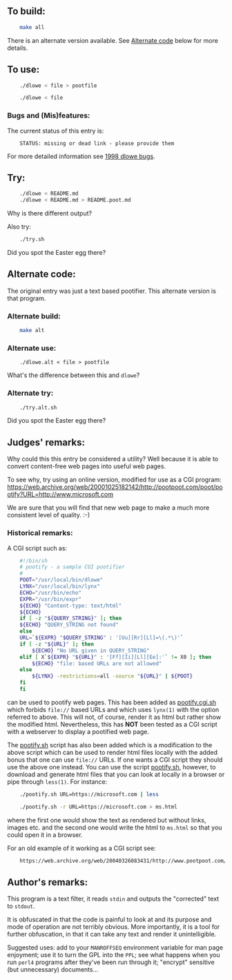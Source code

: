 ## To build:

```sh
    make all
```

There is an alternate version available. See [Alternate code](#alternate-code)
below for more details.


## To use:

```sh
    ./dlowe < file > pootfile

    ./dlowe < file
```


### Bugs and (Mis)features:

The current status of this entry is:

```
    STATUS: missing or dead link - please provide them
```

For more detailed information see [1998 dlowe bugs](../../bugs.html#1998_dlowe).


## Try:

```sh
    ./dlowe < README.md
    ./dlowe < README.md > README.poot.md
```

Why is there different output?

Also try:

```sh
    ./try.sh
```

Did you spot the Easter egg there?


## Alternate code:

The original entry was just a text based pootifier. This alternate version is
that program.


### Alternate build:

```sh
    make alt
```


### Alternate use:

```
    ./dlowe.alt < file > pootfile
```

What's the difference between this and `dlowe`?


### Alternate try:

```sh
    ./try.alt.sh
```

Did you spot the Easter egg there?


## Judges' remarks:

Why could this this entry be considered a utility?  Well because it
is able to convert content-free web pages into useful web pages.

To see why, try using an online version, modified for use as
a CGI program: <https://web.archive.org/web/20001025182142/http://pootpoot.com/poot/pootify?URL=http://www.microsoft.com>

We are sure that you will find that new web page to make a much
more consistent level of quality.  :-)


### Historical remarks:

A CGI script such as:

```sh
    #!/bin/sh
    # pootify - a sample CGI pootifier
    #
    POOT="/usr/local/bin/dlowe"
    LYNX="/usr/local/bin/lynx"
    ECHO="/usr/bin/echo"
    EXPR="/usr/bin/expr"
    ${ECHO} "Content-type: text/html"
    ${ECHO}
    if [ -z "${QUERY_STRING}" ]; then
	${ECHO} "QUERY_STRING not found"
    else
	URL=`${EXPR} "$QUERY_STRING" : '[Uu][Rr][Ll]=\(.*\)'`
	if [ -z "${URL}" ]; then
	    ${ECHO} "No URL given in QUERY_STRING"
	elif [ X`${EXPR} "${URL}" : '[Ff][Ii][Ll][Ee]:'` != X0 ]; then
	    ${ECHO} "file: based URLs are not allowed"
	else
	    ${LYNX} -restrictions=all -source "${URL}" | ${POOT}
	fi
    fi
```

can be used to pootify web pages. This has been added as
[pootify.cgi.sh](pootify.cgi.sh) which forbids `file://` based URLs and which
uses `lynx(1)` with the option referred to above. This will not, of course,
render it as html but rather show the modified html. Nevertheless, this has
**NOT** been tested as a CGI script with a webserver to display a pootified web
page.

The [pootify.sh](pootify.sh) script has also been added which is a modification
to the above script which can be used to render html files locally with the
added bonus that one can use `file://` URLs. If one wants a CGI script they
should use the above one instead. You can use the script
[pootify.sh](pootify.sh), however, to download and generate html files that you
can look at locally in a browser or pipe through `less(1)`. For instance:

```sh
    ./pootify.sh URL=https://microsoft.com | less

    ./pootify.sh -r URL=https://microsoft.com > ms.html
```

where the first one would show the text as rendered but without links, images
etc. and the second one would write the html to `ms.html` so that you could open
it in a browser.

For an old example of it working as a CGI script see:

```sh
    https://web.archive.org/web/20040326083431/http://www.pootpoot.com/poot/pootify/?URL=http%3A%2F%2Fwww.ioccc.org
```


## Author's remarks:

This program is a text filter, it reads `stdin` and outputs the
"corrected" text to `stdout`.

It is obfuscated in that the code is painful to look at and
its purpose and mode of operation are not terribly obvious.
More importantly, it is a tool for further obfuscation, in that it
can take any text and render it unintelligible.

Suggested uses: add to your `MANROFFSEQ` environment variable for man page
enjoyment; use it to turn the GPL into the `PPL`; see what happens when you
run `perl4` programs after they've been run through it; "encrypt" sensitive
(but unnecessary) documents...


<!--

    Copyright © 1984-2024 by Landon Curt Noll. All Rights Reserved.

    You are free to share and adapt this file under the terms of this license:

	Creative Commons Attribution-ShareAlike 4.0 International (CC BY-SA 4.0)

    For more information, see:

	https://creativecommons.org/licenses/by-sa/4.0/

-->
